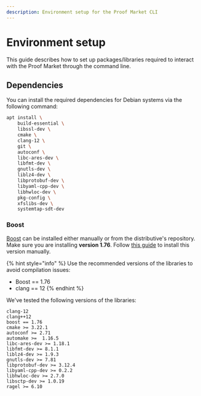 ```yaml
---
description: Environment setup for the Proof Market CLI
---
```


# Environment setup

This guide describes how to set up packages/libraries required to interact
with the Proof Market through the command line.

## Dependencies

You can install the required dependencies for Debian systems via the following command:

```bash
apt install \
    build-essential \
    libssl-dev \
    cmake \
    clang-12 \
    git \
    autoconf \
    libc-ares-dev \
    libfmt-dev \
    gnutls-dev \
    liblz4-dev \
    libprotobuf-dev \
    libyaml-cpp-dev \
    libhwloc-dev \
    pkg-config \
    xfslibs-dev \
    systemtap-sdt-dev
```

### Boost

[Boost](https://www.boost.org) can be installed either manually or from the distributive's repository.
Make sure you are installing **version 1.76**.
Follow [this guide](https://www.boost.org/doc/libs/1_76_0/more/getting_started/unix-variants.html)
to install this version manually.

{% hint style="info" %}
Use the recommended versions of the libraries to avoid compilation issues:

* Boost == 1.76
* clang == 12
{% endhint %}

We've tested the following versions of the libraries:

```
clang-12
clang++12
boost == 1.76
cmake >= 3.22.1
autoconf >= 2.71
automake >=  1.16.5
libc-ares-dev >= 1.18.1
libfmt-dev >= 8.1.1
liblz4-dev >= 1.9.3
gnutls-dev >= 7.81
libprotobuf-dev >= 3.12.4
libyaml-cpp-dev >= 0.2.2
libhwloc-dev >= 2.7.0
libsctp-dev >= 1.0.19
ragel >= 6.10
```
